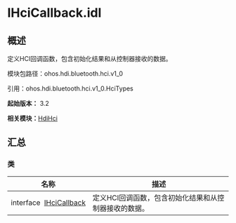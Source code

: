 # IHciCallback.idl


## 概述

定义HCI回调函数，包含初始化结果和从控制器接收的数据。

模块包路径：ohos.hdi.bluetooth.hci.v1_0

引用：ohos.hdi.bluetooth.hci.v1_0.HciTypes

**起始版本：** 3.2

**相关模块：**[HdiHci](_hdi_hci.md)


## 汇总


### 类

| 名称 | 描述 | 
| -------- | -------- |
| interface&nbsp;&nbsp;[IHciCallback](interface_i_hci_callback_v10.md) | 定义HCI回调函数，包含初始化结果和从控制器接收的数据。  | 
